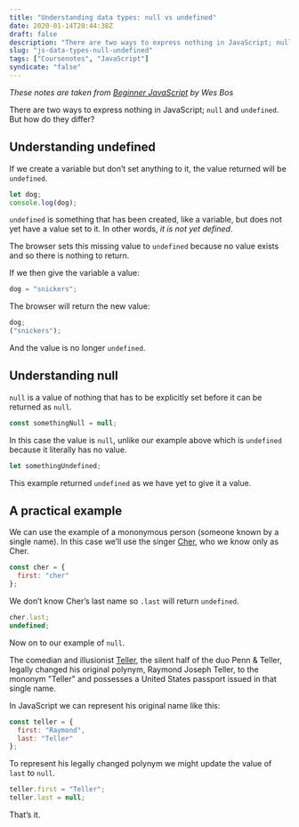 ```yaml
---
title: "Understanding data types: null vs undefined"
date: 2020-01-14T20:44:38Z
draft: false
description: "There are two ways to express nothing in JavaScript; null and undefined. But how do they differ?"
slug: "js-data-types-null-undefined"
tags: ["Coursenotes", "JavaScript"]
syndicate: "false"
---
```


_These notes are taken from [Beginner JavaScript](https://beginnerjavascript.com/) by Wes Bos_

There are two ways to express nothing in JavaScript; `null` and `undefined`. But how do they differ?

## Understanding undefined

If we create a variable but don’t set anything to it, the value returned will be `undefined`.

```javascript
let dog;
console.log(dog);
```

`undefined` is something that has been created, like a variable, but does not yet have a value set to it. In other words, _it is not yet defined_.

The browser sets this missing value to `undefined` because no value exists and so there is nothing to return.

If we then give the variable a value:

```javascript
dog = "snickers";
```

The browser will return the new value:

```javascript
dog;
("snickers");
```

And the value is no longer `undefined`.

## Understanding null

`null` is a value of nothing that has to be explicitly set before it can be returned as `null`.

```javascript
const somethingNull = null;
```

In this case the value is `null`, unlike our example above which is `undefined` because it literally has no value.

```javascript
let somethingUndefined;
```

This example returned `undefined` as we have yet to give it a value.

## A practical example

We can use the example of a mononymous person (someone known by a single name). In this case we’ll use the singer [Cher](https://en.wikipedia.org/wiki/Cher), who we know only as Cher.

```javascript
const cher = {
  first: "cher"
};
```

We don’t know Cher’s last name so `.last` will return `undefined`.

```javascript
cher.last;
undefined;
```

Now on to our example of `null`.

The comedian and illusionist [Teller](<https://en.wikipedia.org/wiki/Teller_(magician)>), the silent half of the duo Penn & Teller, legally changed his original polynym, Raymond Joseph Teller, to the mononym "Teller" and possesses a United States passport issued in that single name.

In JavaScript we can represent his original name like this:

```javascript
const teller = {
  first: "Raymond",
  last: "Teller"
};
```

To represent his legally changed polynym we might update the value of `last` to `null`.

```javascript
teller.first = "Teller";
teller.last = null;
```

That’s it.
